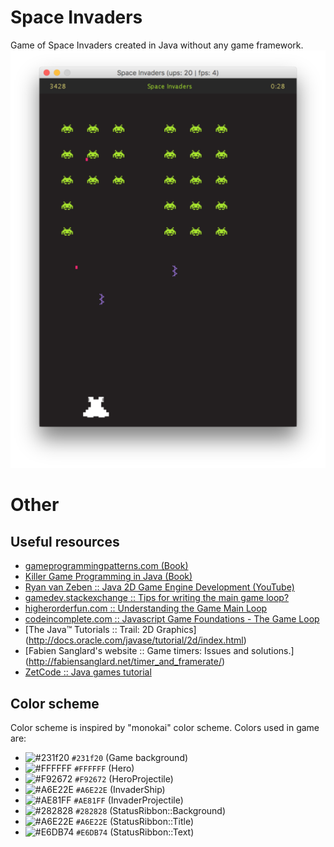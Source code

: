 # Space Invaders
Game of Space Invaders created in Java without any game framework.
![Screenshot](readme-resources/screenshot.png)

# Other

## Useful resources

* [gameprogrammingpatterns.com (Book)](http://gameprogrammingpatterns.com/)
* [Killer Game Programming in Java (Book)](https://www.amazon.com/Killer-Game-Programming-Andrew-Davison/dp/0596007302#immersive-view_1419346106105)
* [Ryan van Zeben :: Java 2D Game Engine Development (YouTube)](https://www.youtube.com/playlist?list=PL8CAB66181A502179)
* [gamedev.stackexchange :: Tips for writing the main game loop?](http://gamedev.stackexchange.com/questions/651/tips-for-writing-the-main-game-loop)
* [higherorderfun.com :: Understanding the Game Main Loop](http://higherorderfun.com/blog/2010/08/17/understanding-the-game-main-loop/)
* [codeincomplete.com :: Javascript Game Foundations - The Game Loop](http://codeincomplete.com/posts/javascript-game-foundations-the-game-loop/)
* [The Java™ Tutorials :: Trail: 2D Graphics] (http://docs.oracle.com/javase/tutorial/2d/index.html)
* [Fabien Sanglard's website :: Game timers: Issues and solutions.] (http://fabiensanglard.net/timer_and_framerate/)
* [ZetCode :: Java games tutorial](http://zetcode.com/tutorials/javagamestutorial/)


## Color scheme
Color scheme is inspired by "monokai" color scheme. Colors used in game are:

* ![#231f20](http://placehold.it/15/231f20/000000?text=+) `#231f20` (Game background)
* ![#FFFFFF](http://placehold.it/15/FFFFFF/000000?text=+) `#FFFFFF` (Hero)
* ![#F92672](http://placehold.it/15/f03c15/000000?text=+) `#F92672` (HeroProjectile)
* ![#A6E22E](http://placehold.it/15/A6E22E/000000?text=+) `#A6E22E` (InvaderShip)
* ![#AE81FF](http://placehold.it/15/AE81FF/000000?text=+) `#AE81FF` (InvaderProjectile)
* ![#282828](http://placehold.it/15/282828/000000?text=+) `#282828` (StatusRibbon::Background)
* ![#A6E22E](http://placehold.it/15/A6E22E/000000?text=+) `#A6E22E` (StatusRibbon::Title)
* ![#E6DB74](http://placehold.it/15/E6DB74/000000?text=+) `#E6DB74` (StatusRibbon::Text)
